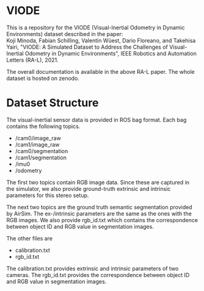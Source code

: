 # VIODE
This is a repository for the VIODE (Visual-Inertial Odometry in Dynamic Environments) dataset described in the paper:  
Koji Minoda, Fabian Schilling, Valentin Wüest, Dario Floreano, and Takehisa Yairi, "VIODE: A Simulated Dataset to Address the Challenges of Visual-Inertial Odometry in Dynamic Environments", IEEE Robotics and Automation Letters (RA-L), 2021.

The overall documentation is available in the above RA-L paper. 
The whole dataset is hosted on zenodo. 

# Dataset Structure
The visual-inertial sensor data is provided in ROS bag format. Each bag contains the following topics.
- /cam0/image_raw
- /cam1/image_raw
- /cam0/segmentation
- /cam1/segmentation
- /imu0
- /odometry

The first two topics contain RGB image data. Since these are captured in the simulator, we also provide ground-truth extrinsic and intrinsic parameters for this stereo setup.

The next two topics are the ground truth semantic segmentation provided by AirSim. 
The ex-/intrinsic parameters are the same as the ones with the RGB images. 
We also provide rgb_id.txt which contains the correspondence between object ID and RGB value in segmentation images.

The other files are
- calibration.txt
- rgb_id.txt

The calibration.txt provides extrinsic and intrinsic parameters of two cameras.
The rgb_id.txt provides the correspondence between object ID and RGB value in segmentation images.

